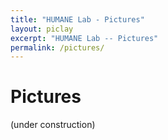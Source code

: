 ```yaml
---
title: "HUMANE Lab - Pictures"
layout: piclay
excerpt: "HUMANE Lab -- Pictures"
permalink: /pictures/
---
```


# Pictures
(under construction)

